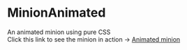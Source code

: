 # MinionAnimated
An animated minion using pure CSS
<br>
Click this link to see the minion in action -> <a href="http://codepen.io/codeon/pen/ZOKbbr?editors=0100">Animated minion</a>
